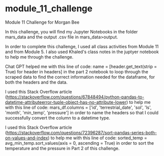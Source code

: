 # module_11_challenge
Module 11 Challenge for Morgan Bee

In this challenge, you will find my Jupyter Notebooks in the folder mars_data and the output .csv file in mars_data>output. 

In order to complete this challenge, I used all class activities from Module 11 and from Module 5. I also used Khaled's class notes in the juptyer notebook to help me through the challenge. 

Chat GPT helped me with this line of code: name = [header.get_text(strip = True) for header in headers] in the part 2 notebook to loop through the scraped data to find the correct information needed for the dataframe, for both the headers and the data. 

I used this Stack Overflow article (https://stackoverflow.com/questions/67848494/python-pandas-to-datetime-attributeerror-tuple-object-has-no-attribute-lower) to help me with this line of code: 
    mars_df.columns = ['id', 'terrestrial_date', 'sol', 'ls', 'month', 'min_temp', 'pressure'] 
in order to name the headers so that I could successfully convert the column to a datetime type. 

I used this Stack Overflow article (https://stackoverflow.com/questions/72396287/sort-pandas-series-both-on-values-and-index) to help me with this line of code: 
    sorted_temp = avg_min_temp.sort_values(axis = 0, ascending = True)
in order to sort the temperature and the pressure in Part 2 of this challenge. 